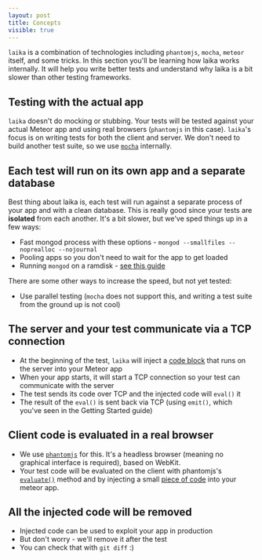 ```yaml
---
layout: post
title: Concepts
visible: true
---
```


`laika` is a combination of technologies including `phantomjs`, `mocha`, `meteor` itself, and some tricks. In this section you'll be learning how laika works internally. It will help you write better tests and understand why laika is a bit slower than other testing frameworks.

## Testing with the actual app
`laika` doesn't do mocking or stubbing. Your tests will be tested against your actual Meteor app and using real browsers (`phantomjs` in this case). `laika`'s focus is on writing tests for both the client and server. We don't need to build another test suite, so we use [`mocha`](http://visionmedia.github.io/mocha/) internally.

## Each test will run on its own app and a separate database
Best thing about laika is, each test will run against a separate process of your app and with a clean database. This is really good since your tests are **isolated** from each another. It's a bit slower, but we've sped things up in a few ways:

* Fast mongod process with these options - `mongod --smallfiles --noprealloc --nojournal`
* Pooling apps so you don't need to wait for the app to get loaded
* Running `mongod` on a ramdisk - [see this guide](using-ram-disk.html)

There are some other ways to increase the speed, but not yet tested:

* Use parallel testing (`mocha` does not support this, and writing a test suite from the ground up is not cool)

## The server and your test communicate via a TCP connection

* At the beginning of the test, `laika` will inject a [code block](https://github.com/arunoda/laika/blob/master/lib/injector/templates/server.js) that runs on the server into your Meteor app
* When your app starts, it will start a TCP connection so your test can communicate with the server
* The test sends its code over TCP and the injected code will `eval()` it
* The result of the `eval()` is sent back via TCP (using `emit()`, which you've seen in the Getting Started guide)

## Client code is evaluated in a real browser

* We use [`phantomjs`](http://phantomjs.org/) for this. It's a headless browser (meaning no graphical interface is required), based on WebKit.
* Your test code will be evaluated on the client with phantomjs's [`evaluate()`](https://github.com/ariya/phantomjs/wiki/API-Reference-WebPage#wiki-webpage-evaluate) method and by injecting a small [piece of code](https://github.com/arunoda/laika/blob/master/lib/injector/templates/client.js) into your meteor app.

## All the injected code will be removed

* Injected code can be used to exploit your app in production
* But don't worry - we'll remove it after the test
* You can check that with  `git diff` :)
